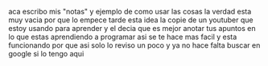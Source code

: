 aca escribo mis "notas" y ejemplo de como usar las cosas
la verdad esta muy vacia por que lo empece tarde 
esta idea la copie de un youtuber que estoy usando para aprender
y el decia que es mejor anotar tus apuntos en 
lo que estas aprendiendo a programar asi se te hace mas facil
y esta funcionando por que asi solo lo reviso un poco y ya no hace falta
buscar en google si lo tengo aqui